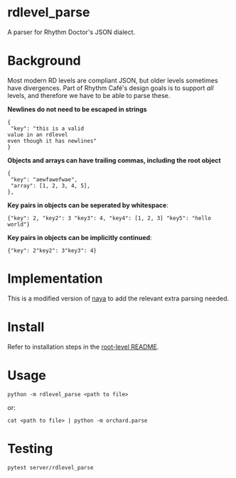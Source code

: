 # rdlevel_parse

A parser for Rhythm Doctor's JSON dialect.

# Background

Most modern RD levels are compliant JSON, but older levels sometimes have
divergences. Part of Rhythm Café's design goals is to support _all_ levels,
and therefore we have to be able to parse these.

**Newlines do not need to be escaped in strings**

```
{
 "key": "this is a valid
value in an rdlevel
even though it has newlines"
}
```

**Objects and arrays can have trailing commas, including the root object**

```
{
 "key": "aewfawefwae",
 "array": [1, 2, 3, 4, 5],
},
```

**Key pairs in objects can be seperated by whitespace**:

```
{"key": 2, "key2": 3 "key3": 4, "key4": [1, 2, 3] "key5": "hello world"}
```

**Key pairs in objects can be implicitly continued**:

```
{"key": 2"key2": 3"key3": 4}
```

# Implementation

This is a modified version of [naya](https://github.com/danielyule/naya) to add the relevant
extra parsing needed.  


# Install

Refer to installation steps in the [root-level README](../../README.md).


# Usage

`python -m rdlevel_parse <path to file>`

or:

`cat <path to file> | python -m orchard.parse`

# Testing

`pytest server/rdlevel_parse`